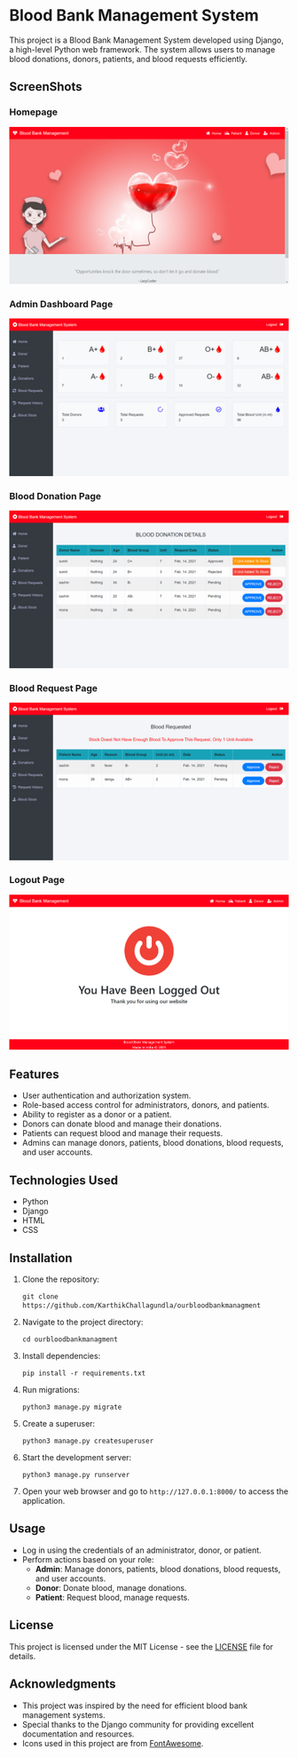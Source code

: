 # Blood Bank Management System

This project is a Blood Bank Management System developed using Django, a high-level Python web framework. The system allows users to manage blood donations, donors, patients, and blood requests efficiently.

## ScreenShots
### Homepage
![Home page](static/screenshot/homepage.png?raw=true)
### Admin Dashboard Page
![Admin Dashboard](static/screenshot/admindashboard.png?raw=true)
### Blood Donation Page
![Blood Doantion Page](static/screenshot//blooddonation.png?raw=true)
### Blood Request Page
![Blood Request Page](static/screenshot//bloodrequest.png?raw=true)
### Logout Page
![Logout Page](static/screenshot/logout.png?raw=true)

## Features

- User authentication and authorization system.
- Role-based access control for administrators, donors, and patients.
- Ability to register as a donor or a patient.
- Donors can donate blood and manage their donations.
- Patients can request blood and manage their requests.
- Admins can manage donors, patients, blood donations, blood requests, and user accounts.

## Technologies Used

- Python
- Django
- HTML
- CSS

## Installation

1. Clone the repository:

    ```
    git clone https://github.com/KarthikChallagundla/ourbloodbankmanagment
    ```

2. Navigate to the project directory:

    ```
    cd ourbloodbankmanagment
    ```

3. Install dependencies:

    ```
    pip install -r requirements.txt
    ```

4. Run migrations:

    ```
    python3 manage.py migrate
    ```

5. Create a superuser:

    ```
    python3 manage.py createsuperuser
    ```

6. Start the development server:

    ```
    python3 manage.py runserver
    ```

7. Open your web browser and go to `http://127.0.0.1:8000/` to access the application.

## Usage

- Log in using the credentials of an administrator, donor, or patient.
- Perform actions based on your role:
  - **Admin**: Manage donors, patients, blood donations, blood requests, and user accounts.
  - **Donor**: Donate blood, manage donations.
  - **Patient**: Request blood, manage requests.

## License

This project is licensed under the MIT License - see the [LICENSE](LICENSE) file for details.

## Acknowledgments

- This project was inspired by the need for efficient blood bank management systems.
- Special thanks to the Django community for providing excellent documentation and resources.
- Icons used in this project are from [FontAwesome](https://fontawesome.com/).